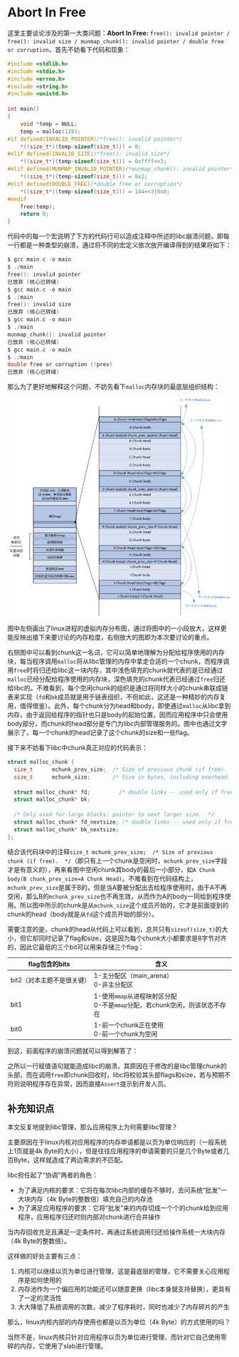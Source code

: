 # Abort In Free

这里主要谈论涉及的第一大类问题：**Abort In Free:**  `free(): invalid pointer / free(): invalid size / munmap_chunk(): invalid pointer / double free or corruption`，首先不妨看下代码和现象：

```C
#include <stdlib.h>
#include <stdio.h>
#include <errno.h>
#include <string.h>
#include <unistd.h>

int main()
{
    void *temp = NULL;
    temp = malloc(128);
#if defined(INVALID_POINTER)/*free(): invalid pointer*/
    *((size_t*)(temp-sizeof(size_t))) = 0;
#elif defined(INVALID_SIZE)/*free(): invalid size*/
    *((size_t*)(temp-sizeof(size_t))) = 0xffff<<3;
#elif defined(MUNMAP_INVALID_POINTER)/*munmap_chunk(): invalid pointer*/
    *((size_t*)(temp-sizeof(size_t))) = 0x2;
#elif defined(DOUBLE_FREE)/*double free or corruption*/
    *((size_t*)(temp-sizeof(size_t))) = 144<<3|0x0;
#endif
    free(temp);
	return 0;
}
```

代码中的每一个宏说明了下方的代码行可以造成注释中所述的libc崩溃问题，即每一行都是一种类型的崩溃，通过将不同的宏定义依次放开编译得到的结果将如下：

```C
$ gcc main.c -o main
$ ./main
free(): invalid pointer
已放弃 (核心已转储)
$ gcc main.c -o main
$ ./main
free(): invalid size
已放弃 (核心已转储)
$ gcc main.c -o main
$ ./main
munmap_chunk(): invalid pointer
已放弃 (核心已转储)
$ gcc main.c -o main
$ ./main
double free or corruption (!prev)
已放弃 (核心已转储)
```

那么为了更好地解释这个问题，不妨先看下`malloc`内存块的最底层组织结构：

![Image text](../../../img-storage/malloc%E5%86%85%E5%AD%98%E7%BB%84%E7%BB%87.png)

图中左侧画出了linux进程的虚拟内存分布图，通过将图中的一小段放大，这样更能反映出接下来要讨论的内存粒度，右侧放大的图即为本次要讨论的重点。

右侧图中可以看到chunk这一名词，它可以简单地理解为分配给程序使用的内存块，每当程序调用`malloc`将从libc管理的内存中拿走合适的一个chunk，而程序调用`free`时将归还给libc这一块内存，其中浅色填充的chunk就代表的是已经通过`malloc`已经分配给程序使用的内存块，深色填充的chunk代表已经通过`free`归还给libc的。不难看到，每个空闲chunk的组织是通过将同样大小的chunk串联成链表来实现（`fd`和`bk`成员就是用于链表组织，不但如此，这还是一种精妙的内存复用，值得借鉴）。此外，每个chunk分为head和body，即使通过`malloc`从libc拿到内存，由于返回给程序的指针也只是body的起始位置，因而应用程序中只会使用body部分，而chunk的head部分是专门为libc内部管理服务的。图中也通过文字展示了，每一个chunk的head记录了这个chunk的size和一些flag。

接下来不妨看下libc中chunk真正对应的代码表示：

```c
struct malloc_chunk {
  size_t      mchunk_prev_size;  /* Size of previous chunk (if free).  */
  size_t      mchunk_size;       /* Size in bytes, including overhead. */

  struct malloc_chunk* fd;         /* double links -- used only if free. */
  struct malloc_chunk* bk;

  /* Only used for large blocks: pointer to next larger size.  */
  struct malloc_chunk* fd_nextsize; /* double links -- used only if free. */
  struct malloc_chunk* bk_nextsize;
};
```

结合该代码块中的注释`size_t mchunk_prev_size;  /* Size of previous chunk (if free).  */`（即只有上一个chunk是空闲时，`mchunk_prev_size`字段才是有意义的），再来看图中空闲chunk其body的最后一小部分，如`A Chunk body(B chunk_prev_size=A Chunk Head)`。不难看到在代码结构上，`mchunk_prev_size`是属于B的，但是当A要被分配出去给程序使用时，由于A不再空闲，那么B的`mchunk_prev_size`也不再生效，从而作为A的body一同给到程序使用。所以图中所示的chunk是从`mchunk_size`这个成员开始的，它才是前面提到的chunk的head（body就是从`fd`这个成员开始的部分）。

需要注意的是，chunk的head从代码上可以看到，总共只有`sizeof(size_t)`的大小，但它却同时记录了flag和size，这是因为每个chunk大小都要求是8字节对齐的，因此它最低的三个bit可以用来存储三个flag：

|flag包含的bits|含义|
|--|--|
|bit2（对本主题不是很关键）|1-主分配区（main_arena）<br>0-非主分配区|
|bit1|1-使用`mmap`从进程映射区分配<br>0-不是`mmap`分配，若chunk空闲，则该状态不存在|
|bit0|1-前一个chunk正在使用<br>0-前一个chunk为空闲|

到这，前面程序的崩溃问题就可以得到解答了：

之所以一行赋值语句就能造成libc的崩溃，其原因在于修改的是libc管理chunk的头部，而在调用`free`即chunk回收时，libc将校验其头部flags和size，若与预期不符则说明程序存在异常，因而直接`Assert`提示到开发人员。



## 补充知识点

本文反复地提到libc管理，那么应用程序上为何需要libc管理？

主要原因在于linux内核对应用程序的内存申请都是以页为单位响应的（一般系统上1页就是4k Byte的大小），但是往往应用程序的申请需要的只是几个Byte或者几百Byte，这样就造成了两边需求的不匹配。

libc担任起了“协调”两者的角色：

- 为了满足内核的要求：它将在每次libc内部的缓存不够时，去问系统“批发”一大块内存（4k Byte的整数倍）填充自己的内存池
- 为了满足应用程序的要求：它将“批发”来的内存切成一个个的chunk给到应用程序，应用程序归还时则内部对chunk进行合并操作

当内存回收充足且满足一定条件时，再通过系统调用归还给操作系统一大块内存（4k Byte的整数倍）。

这样做的好处主要有三点：

1. 内核可以继续以页为单位进行管理，这是最底层的管理，它不需要关心应用程序是如何使用的
2. 内存池作为一个偏应用的功能还可以随意更换（libc本身就支持替换），更具有了一定的灵活性
3. 大大降低了系统调用的次数，减少了程序耗时，同时也减少了内存碎片的产生

那么，linux内核内部的内存使用也都是以页为单位（4k Byte）的方式使用的吗？

当然不是，linux内核只针对应用程序以页为单位进行管理，而针对它自己使用零碎的内存，它使用了slab进行管理。

